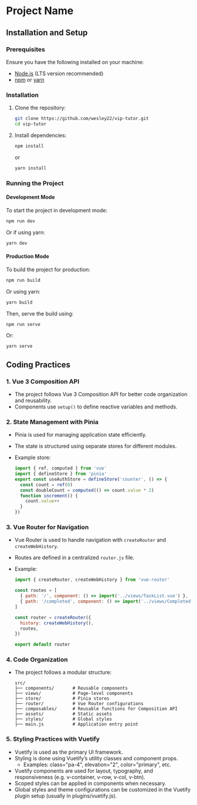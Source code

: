 # Project Name

## Installation and Setup

### Prerequisites

Ensure you have the following installed on your machine:

- [Node.js](https://nodejs.org/) (LTS version recommended)
- [npm](https://www.npmjs.com/) or [yarn](https://yarnpkg.com/)

### Installation

1. Clone the repository:
   ```sh
   git clone https://github.com/wesley22/vip-tutor.git
   cd vip-tutor
   ```
2. Install dependencies:
   ```sh
   npm install
   ```
   or
   ```sh
   yarn install
   ```

### Running the Project

#### Development Mode

To start the project in development mode:

```sh
npm run dev
```

Or if using yarn:

```sh
yarn dev
```

#### Production Mode

To build the project for production:

```sh
npm run build
```

Or using yarn:

```sh
yarn build
```

Then, serve the build using:

```sh
npm run serve
```

Or:

```sh
yarn serve
```

## Coding Practices

### 1. **Vue 3 Composition API**

- The project follows Vue 3 Composition API for better code organization and reusability.
- Components use `setup()` to define reactive variables and methods.


### 2. **State Management with Pinia**

- Pinia is used for managing application state efficiently.
- The state is structured using separate stores for different modules.
- Example store:

  ```js
  import { ref, computed } from 'vue'
  import { defineStore } from 'pinia'
  export const useAuthStore = defineStore('counter', () => {
    const count = ref(0)
    const doubleCount = computed(() => count.value * 2)
    function increment() {
      count.value++
    }
  })
  ```

### 3. **Vue Router for Navigation**

- Vue Router is used to handle navigation with `createRouter` and `createWebHistory`.
- Routes are defined in a centralized `router.js` file.
- Example:

  ```js
  import { createRouter, createWebHistory } from 'vue-router'

  const routes = [
    { path: '/', component: () => import('../views/TaskList.vue') },
    { path: '/completed', component: () => import('../views/CompletedTask.vue') },
  ]

  const router = createRouter({
    history: createWebHistory(),
    routes,
  })

  export default router
  ```

### 4. **Code Organization**

- The project follows a modular structure:
  ```
  src/
  ├── components/       # Reusable components
  ├── views/            # Page-level components
  ├── store/            # Pinia stores
  ├── router/           # Vue Router configurations
  ├── composables/      # Reusable functions for Composition API
  ├── assets/           # Static assets
  ├── styles/           # Global styles
  ├── main.js           # Application entry point
  ```

### 5. **Styling Practices with Vuetify**

- Vuetify is used as the primary UI framework.
- Styling is done using Vuetify’s utility classes and component props.
   - Examples: class="pa-4", elevation="2", color="primary", etc.
- Vuetify components are used for layout, typography, and responsiveness (e.g. v-container, v-row, v-col, v-btn).
- Scoped styles can be applied in components when necessary.
- Global styles and theme configurations can be customized in the Vuetify plugin setup (usually in plugins/vuetify.js).
